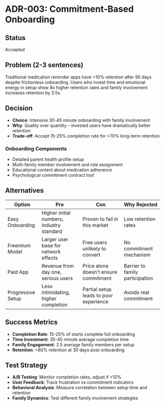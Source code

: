 # ADR-003: Commitment-Based Onboarding

## Status
Accepted

## Problem (2-3 sentences)
Traditional medication reminder apps have <10% retention after 90 days despite frictionless onboarding. Users who invest time and emotional energy in setup show 8x higher retention rates and family involvement increases retention by 3.5x.

## Decision
- **Choice**: Intensive 30-45 minute onboarding with family involvement
- **Why**: Quality over quantity - invested users have dramatically better retention
- **Trade-off**: Accept 15-25% completion rate for >70% long-term retention

### Onboarding Components
- Detailed parent health profile setup
- Multi-family member involvement and role assignment
- Educational content about medication adherence
- Psychological commitment contract tool

## Alternatives
| Option | Pro | Con | Why Rejected |
|--------|-----|-----|-------------|
| Easy Onboarding | Higher initial numbers, industry standard | Proven to fail in this market | Low retention rates |
| Freemium Model | Larger user base for network effects | Free users unlikely to convert | No commitment mechanism |
| Paid App | Revenue from day one, serious users | Price alone doesn't ensure commitment | Barrier to family participation |
| Progressive Setup | Less intimidating, higher completion | Partial setup leads to poor experience | Avoids real commitment |

## Success Metrics
- **Completion Rate**: 15-25% of starts complete full onboarding
- **Time Investment**: 35-45 minute average completion time
- **Family Engagement**: 2.5 average family members per setup
- **Retention**: >80% retention at 30 days post-onboarding

## Test Strategy
- **A/B Testing**: Monitor completion rates, adjust if <10%
- **User Feedback**: Track frustration vs commitment indicators
- **Behavioral Analysis**: Measure correlation between setup time and retention
- **Family Dynamics**: Test different family involvement strategies
